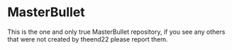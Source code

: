 # MasterBullet
This is the one and only true MasterBullet repository, if you see any others that were not created by theend22 please report them.
